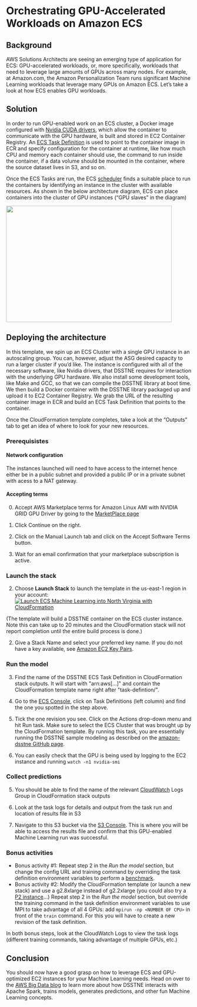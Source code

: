 
# Orchestrating GPU-Accelerated Workloads on Amazon ECS

## Background
AWS Solutions Architects are seeing an emerging type of application for ECS: GPU-accelerated workloads, or, more specifically, workloads that need to leverage large amounts of GPUs across many nodes. For example, at Amazon.com, the Amazon Personalization Team runs significant Machine Learning workloads that leverage many GPUs on Amazon ECS. Let’s take a look at how ECS enables GPU workloads. 

## Solution

In order to run GPU-enabled work on an ECS cluster, a Docker image configured with [Nvidia CUDA drivers][1], which allow the container to communicate with the GPU hardware, is built and stored in EC2 Container Registry. An [ECS Task Definition][2] is used to point to the container image in ECR and specify configuration for the container at runtime, like how much CPU and memory each container should use, the command to run inside the container, if a data volume should be mounted in the container, where the source dataset lives in S3, and so on. 

Once the ECS Tasks are run, the ECS [scheduler][3] finds a suitable place to run the containers by identifying an instance in the cluster with available resources. As shown in the below architecture diagram, ECS can place containers into the cluster of GPU instances (“GPU slaves” in the diagram)

<img src="https://s3.amazonaws.com/ecs-machine-learning/architecture.png" width="450" height="316">

## Deploying the architecture

In this template, we spin up an ECS Cluster with a single GPU instance in an autoscaling group. You can, however, adjust the ASG desired capacity to run a larger cluster if you’d like. The instance is configured with all of the necessary software, like Nvidia drivers, that DSSTNE requires for interaction with the underlying GPU hardware. We also install some development tools, like Make and GCC, so that we can compile the DSSTNE library at boot time. We then build a Docker container with the DSSTNE library packaged up and upload it to EC2 Container Registry. We grab the URL of the resulting container image in ECR and build an ECS Task Definition that points to the container. 

Once the CloudFormation template completes, take a look at the “Outputs” tab to get an idea of where to look for your new resources. 

### Prerequisistes

#### Network configuration
The instances launched will need to have access to the internet hence either be in a public subnet and provided a public IP or in a private subnet with acess to a NAT gateway.

#### Accepting terms

0. Accept AWS Marketplace terms for Amazon Linux AMI with NVIDIA GRID GPU Driver by going to the [MarketPlace page][9]

1. Click Continue on the right.

2. Click on the Manual Launch tab and click on the Accept Software Terms button.

3. Wait for an email confirmation that your marketplace subscription is active.

### Launch the stack

2. Choose **Launch Stack** to launch the template in the us-east-1 region in your account:
[![Launch ECS Machine Learning into North Virginia with CloudFormation](http://docs.aws.amazon.com/AWSCloudFormation/latest/UserGuide/images/cloudformation-launch-stack-button.png)](https://console.aws.amazon.com/cloudformation/home?region=us-east-1#/stacks/new?stackName=ecs-machine-learning&templateURL=https://s3.amazonaws.com/ecs-machine-learning/machinelearning.template)

(The template will build a DSSTNE container on the ECS cluster instance. Note this can take up to 20 minutes and the CloudFormation stack will not report completion until the entire build process is done.)

2. Give a Stack Name and select your preferred key name. If you do not have a key available, see [Amazon EC2 Key Pairs][4].

### Run the model

3. Find the name of the DSSTNE ECS Task Definition in CloudFormation stack outputs. It will start with "arn:aws[...]" and contain the CloudFormation template name right after "task-defintion/".

4. Go to the [ECS Console][10], click on Task Definitions (left column) and find the one you spotted in the step above. 

5. Tick the one revision you see. Click on the Actions drop-down menu and hit Run task. Make sure to select the  ECS Cluster that was brought up by the CloudFormation template. By running this task, you are essentially running the DSSTNE sample modeling as described on the [amazon-dsstne GitHub page][5].

6. You can easily check that the  GPU is being used by logging to the EC2 instance and running `watch -n1 nvidia-smi`

### Collect predictions

5. You should be able to find the name of the relevant [CloudWatch][7] Logs Group in CloudFormation stack outputs

6. Look at the task logs for details and output from the task run and location of results file in S3

8. Navigate to this S3 bucket via the [S3 Console][11]. This is where you will be able to access the results file and confirm that this GPU-enabled Machine Learning run was successful.

### Bonus activities
- Bonus activity #1: Repeat step 2 in the *Run the model* section, but change the config URL and training command by overriding the task definition environment variables to perform a [benchmark][6].
- Bonus activity #2: Modify the CloudFormation template (or launch a new stack) and use a g2.8xlarge instead of g2.2xlarge (you could also try a [P2 instance][12]...) Repeat step 2 in the *Run the model* section, but override the training command in the task definition environment variables to use MPI to take advantage of all 4 GPUs: add `mpirun -np <NUMBER OF CPU>` in front of the `train` command. For this you will have to create a new revision of the task definition.

In both bonus steps, look at the CloudWatch Logs to view the task logs (different training commands, taking advantage of multiple GPUs, etc.)

## Conclusion

You should now have a good grasp on how to leverage ECS and GPU-optimized EC2 instances for your Machine Learning needs. Head on over to the [AWS Big Data blog][8] to learn more about how DSSTNE interacts with Apache Spark, trains models, generates predictions, and other fun Machine Learning concepts. 


[1]: http://www.nvidia.com/object/cuda_home_new.html
[2]: http://docs.aws.amazon.com/AmazonECS/latest/developerguide/task_defintions.html
[3]: http://docs.aws.amazon.com/AmazonECS/latest/developerguide/scheduling_tasks.html
[4]: http://docs.aws.amazon.com/AWSEC2/latest/UserGuide/ec2-key-pairs.html
[5]: https://github.com/amznlabs/amazon-dsstne/blob/master/docs/getting_started/examples.md
[6]: https://github.com/amznlabs/amazon-dsstne/blob/master/benchmarks/Benchmark.md
[7]: https://console.aws.amazon.com/cloudwatch/home
[8]: https://blogs.aws.amazon.com/bigdata/post/TxGEL8IJ0CAXTK/Generating-Recommendations-at-Amazon-Scale-with-Apache-Spark-and-Amazon-DSSTNE
[9]: https://aws.amazon.com/marketplace/pp/B00FYCDDTE
[10]: https://console.aws.amazon.com/ecs/
[11]: https://console.aws.amazon.com/s3/home
[12]: https://aws.amazon.com/ec2/instance-types/p2/
